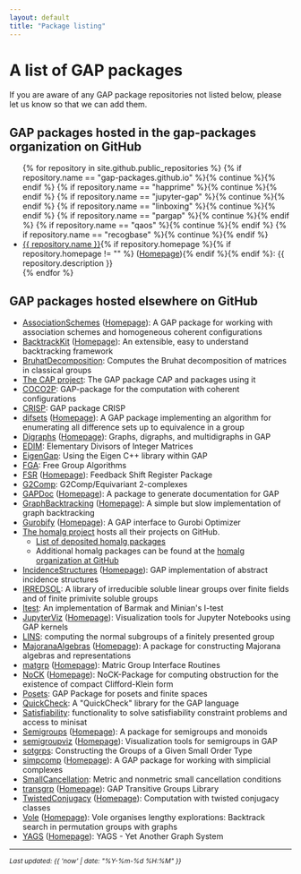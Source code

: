 ```yaml
---
layout: default
title: "Package listing"
---
```

# A list of GAP packages


If you are aware of any GAP package repositories not listed below, please
let us know so that we can add them.

## GAP packages hosted in the gap-packages organization on GitHub

<ul>
{% for repository in site.github.public_repositories %}
{% if repository.name == "gap-packages.github.io" %}{% continue %}{% endif %}
{% if repository.name == "happrime" %}{% continue %}{% endif %}
{% if repository.name == "jupyter-gap" %}{% continue %}{% endif %}
{% if repository.name == "linboxing" %}{% continue %}{% endif %}
{% if repository.name == "pargap" %}{% continue %}{% endif %}
{% if repository.name == "qaos" %}{% continue %}{% endif %}
{% if repository.name == "recogbase" %}{% continue %}{% endif %}
<li><a href="{{ repository.html_url }}">{{ repository.name }}</a>{% if repository.homepage %}{% if repository.homepage != "" %} (<a href="{{ repository.homepage }}">Homepage</a>){% endif %}{% endif %}:
{{ repository.description }}</li>
{% endfor %}
</ul>

## GAP packages hosted elsewhere on GitHub
* [AssociationSchemes](https://github.com/jesselansdown/AssociationSchemes) ([Homepage](https://jesselansdown.github.io/AssociationSchemes)): A GAP package for working with association schemes and homogeneous coherent configurations
* [BacktrackKit](https://github.com/peal/BacktrackKit) ([Homepage](https://peal.github.io/BacktrackKit)): An extensible, easy to understand backtracking framework
* [BruhatDecomposition](https://github.com/danielrademacher/BruhatDecomposition2): Computes the Bruhat decomposition of matrices in classical groups
* [The CAP project](https://homalg-project.github.io/CAP_project/): The GAP package CAP and packages using it
* [COCO2P](https://github.com/chpech/COCO2P): GAP-package for the computation with coherent configurations
* [CRISP](https://github.com/bh11/crisp): GAP package CRISP
* [difsets](https://github.com/dylanpeifer/difsets) ([Homepage](https://dylanpeifer.github.io/difsets)): A GAP package implementing an algorithm for enumerating all difference sets up to equivalence in a group
* [Digraphs](https://github.com/digraphs/Digraphs) ([Homepage](https://digraphs.github.io/Digraphs)): Graphs, digraphs, and multidigraphs in GAP
* [EDIM](https://github.com/frankluebeck/EDIM): Elementary Divisors of Integer Matrices
* [EigenGap](https://github.com/jesselansdown/EigenGap): Using the Eigen C++ library within GAP
* [FGA](https://github.com/chsievers/fga):  Free Group Algorithms
* [FSR](https://github.com/nzidaric/fsr) ([Homepage](https://nzidaric.github.io/fsr)): Feedback Shift Register Package
* [G2Comp](https://github.com/isadofschi/g2comp): G2Comp/Equivariant 2-complexes
* [GAPDoc](https://github.com/frankluebeck/GAPDoc) ([Homepage](http://www.math.rwth-aachen.de/~Frank.Luebeck/GAPDoc/index.html)): A package to generate documentation for GAP
* [GraphBacktracking](https://github.com/peal/GraphBacktracking) ([Homepage](https://peal.github.io/GraphBacktracking)): A simple but slow implementation of graph backtracking
* [Gurobify](https://github.com/jesselansdown/Gurobify) ([Homepage](https://jesselansdown.github.io/Gurobify)): A GAP interface to Gurobi Optimizer
* [The homalg project](https://homalg-project.github.io/) hosts all their projects on GitHub.
  * [List of deposited homalg packages](https://homalg-project.github.io/homalg_project/)
  * Additional homalg packages can be found at the [homalg organization at GitHub](https://github.com/homalg-project)
* [IncidenceStructures](https://github.com/nagygp/IncidenceStructures) ([Homepage](https://nagygp.github.io/IncidenceStructures)): GAP implementation of abstract incidence structures
* [IRREDSOL](https://github.com/bh11/irredsol): A library of irreducible soluble linear groups over finite fields and of finite primivite soluble groups
* [Itest](https://github.com/isadofschi/itest): An implementation of Barmak and Minian's I-test
* [JupyterViz](https://github.com/nathancarter/jupyterviz) ([Homepage](https://nathancarter.github.io/jupyterviz)): Visualization tools for Jupyter Notebooks using GAP kernels
* [LINS](https://github.com/FriedrichRober/LINS): computing the normal subgroups of a finitely presented group
* [MajoranaAlgebras](https://github.com/MWhybrow92/MajoranaAlgebras) ([Homepage](https://mwhybrow92.github.io/MajoranaAlgebras)): A package for constructing Majorana algebras and representations
* [matgrp](https://github.com/hulpke/matgrp) ([Homepage](https://www.math.colostate.edu/~hulpke/matgrp)): Matric Group Interface Routines
* [NoCK](https://github.com/pjastr/NoCK) ([Homepage](https://pjastr.github.io/NoCK)): NoCK-Package for computing obstruction for the existence of compact Clifford-Klein form
* [Posets](https://github.com/isadofschi/posets): GAP Package for posets and finite spaces
* [QuickCheck](https://github.com/ChrisJefferson/QuickCheck): A "QuickCheck" library for the GAP language
* [Satisfiability](https://github.com/MathieuDutSik/Satisfiability): functionality to solve satisfiability constraint problems and access to minisat
* [Semigroups](https://github.com/semigroups/Semigroups) ([Homepage](https://semigroups.github.io/Semigroups)): A package for semigroups and monoids
* [semigroupviz](https://github.com/nathancarter/semigroupviz) ([Homepage](https://nathancarter.github.io/semigroupviz)): Visualization tools for semigroups in GAP
* [sotgrps](https://github.com/xpan-eileen/sotgrps_gap_pkg): Constructing the Groups of a Given Small Order Type
* [simpcomp](https://github.com/simpcomp-team/simpcomp) ([Homepage](https://simpcomp-team.github.io/simpcomp)):  A GAP package for working with simplicial complexes
* [SmallCancellation](https://github.com/isadofschi/smallcancellation): Metric and nonmetric small cancellation conditions
* [transgrp](https://github.com/hulpke/transgrp) ([Homepage](https://www.math.colostate.edu/~hulpke/transgrp)): GAP Transitive Groups Library
* [TwistedConjugacy](https://github.com/sTertooy/TwistedConjugacy) ([Homepage](https://stertooy.github.io/TwistedConjugacy)): Computation with twisted conjugacy classes
* [Vole](https://github.com/peal/vole) ([Homepage](https://peal.github.io/vole)): Vole organises lengthy explorations: Backtrack search in permutation groups with graphs
* [YAGS](https://github.com/yags/yags) ([Homepage](http://xamanek.izt.uam.mx/yags)): YAGS - Yet Another Graph System

---

<small><em>Last updated: {{ 'now' | date: "%Y-%m-%d %H:%M" }}</em></small>
